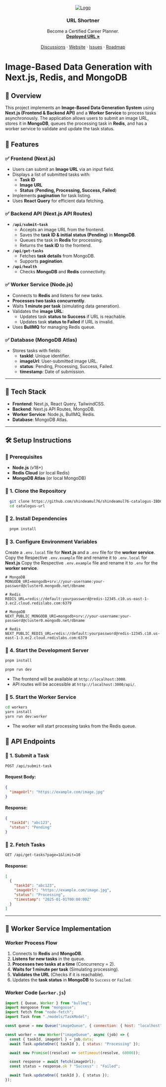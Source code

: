 <!-- PROJECT LOGO -->
<p align="center">
  <a href="https://github.com/shindeamul76/shindeamul76-catalogus-IBDG.git">
   <img src="https://media.licdn.com/dms/image/v2/D560BAQHmybhQYxFtnQ/company-logo_200_200/company-logo_200_200/0/1723276727491/catalogusdotin_logo?e=2147483647&v=beta&t=Y52z7Eo2U_zThSwduseDE61XUXdeLFefGtLE0RqSOLg" alt="Logo">
  </a>

  <h3 align="center">URL Shortner</h3>

  <p align="center">
    Become a Certified Career Planner.
    <br />
    <a href="https://shindeamul76-catalogus-ibdg-1byct6p0y-shindeamul76s-projects.vercel.app/"><strong>Deployed URL »</strong></a>
    <br />
    <br />
    <a href="https://github.com/shindeamul76/shindeamul76-catalogus-IBDG.git">Discussions</a>
    ·
    <a href="https://www.catalogus.in/">Website</a>
    ·
    <a href="https://github.com/shindeamul76/shindeamul76-catalogus-IBDG.git/issues">Issues</a>
    ·
    <a href="https://www.catalogus.in/">Roadmap</a>
  </p>
</p>


# Image-Based Data Generation with Next.js, Redis, and MongoDB

## 📌 Overview
This project implements an **Image-Based Data Generation System** using **Next.js (Frontend & Backend API)** and a **Worker Service** to process tasks asynchronously. The application allows users to submit an image URL, stores it in **MongoDB**, queues the processing task in **Redis**, and has a worker service to validate and update the task status.

## 🚀 Features

### ✅ **Frontend (Next.js)**
- Users can submit an **Image URL** via an input field.
- Displays a list of submitted tasks with:
  - **Task ID**
  - **Image URL**
  - **Status** (**Pending, Processing, Success, Failed**)
- Implements **pagination** for task listing.
- Uses **React Query** for efficient data fetching.

### ✅ **Backend API (Next.js API Routes)**
- **`/api/submit-task`**
  - Accepts an image URL from the frontend.
  - Saves the **task ID & initial status (Pending)** in **MongoDB**.
  - Queues the task in **Redis** for processing.
  - Returns the **task ID** to the frontend.
- **`/api/get-tasks`**
  - Fetches **task details** from MongoDB.
  - Supports **pagination**.
- **`/api/health`**
  - Checks **MongoDB** and **Redis** connectivity.

### ✅ **Worker Service (Node.js)**
- Connects to **Redis** and listens for new tasks.
- **Processes two tasks concurrently**.
- Waits **1 minute per task** (simulating data generation).
- Validates the **image URL**:
  - Updates task **status to Success** if URL is reachable.
  - Updates task **status to Failed** if URL is invalid.
- Uses **BullMQ** for managing Redis queue.

### ✅ **Database (MongoDB Atlas)**
- Stores tasks with fields:
  - **taskId**: Unique identifier.
  - **imageUrl**: User-submitted image URL.
  - **status**: Pending, Processing, Success, Failed.
  - **timestamp**: Date of submission.

---

## 🔧 **Tech Stack**
- **Frontend**: Next.js, React Query, TailwindCSS.
- **Backend**: Next.js API Routes, MongoDB.
- **Worker Service**: Node.js, BullMQ, Redis.
- **Database**: MongoDB Atlas.

---

## 🛠 **Setup Instructions**

### 🔹 **Prerequisites**
- **Node.js** (v18+)
- **Redis Cloud** (or local Redis)
- **MongoDB Atlas** (or local MongoDB)

### 🔹 **1. Clone the Repository**
```bash
  git clone https://github.com/shindeamul76/shindeamul76-catalogus-IBDG.git
  cd catalogus-url
```

### 🔹 **2. Install Dependencies**
```bash
  pnpm install
```

### 🔹 **3. Configure Environment Variables**
Create a `.env.local` file for **Next.js** and a `.env` file for the **worker service**.
Copy the Respective `.env.example` file and rename it to `.env.local`  for **Next.js** 
Copy the Respective `.env.example` file and rename it to `.env` for the **worker service**.

```env For Worker Service
# MongoDB
MONGODB_URI=mongodb+srv://your-username:your-password@cluster0.mongodb.net/dbname

# Redis
REDIS_URL=redis://default:yourpassword@redis-12345.c10.us-east-1-3.ec2.cloud.redislabs.com:6379
```

```env for Next.js
# MongoDB
NEXT_PUBLIC_MONGODB_URI=mongodb+srv://your-username:your-password@cluster0.mongodb.net/dbname

# Redis
NEXT_PUBLIC_REDIS_URL=redis://default:yourpassword@redis-12345.c10.us-east-1-3.ec2.cloud.redislabs.com:6379
```

### 🔹 **4. Start the Development Server**
```bash
pnpm install
```

```bash
pnpm run dev
```
- The frontend will be available at `http://localhost:3000`.
- API routes will be accessible at `http://localhost:3000/api/`.

### 🔹 **5. Start the Worker Service**
```bash
cd workers
yarn install
yarn run dev:worker
```
- The worker will start processing tasks from the Redis queue.


## 📌 **API Endpoints**

### 🔹 **1. Submit a Task**
```http
POST /api/submit-task
```
#### Request Body:
```json
{
  "imageUrl": "https://example.com/image.jpg"
}
```
#### Response:
```json
{
  "taskId": "abc123",
  "status": "Pending"
}
```

### 🔹 **2. Fetch Tasks**
```http
GET /api/get-tasks?page=1&limit=10
```
#### Response:
```json
[
  {
    "taskId": "abc123",
    "imageUrl": "https://example.com/image.jpg",
    "status": "Processing",
    "timestamp": "2025-01-01T00:00:00Z"
  }
]
```

---

## 📌 **Worker Service Implementation**
### **Worker Process Flow**
1. Connects to **Redis** and **MongoDB**.
2. **Listens for new tasks** in the queue.
3. **Processes two tasks at a time** (Concurrency = 2).
4. **Waits for 1 minute per task** (Simulating processing).
5. **Validates the URL** (Checks if it is reachable).
6. Updates the **task status** in **MongoDB** to `Success` or `Failed`.

### **Worker Code (`worker.js`)**
```js
import { Queue, Worker } from "bullmq";
import mongoose from "mongoose";
import fetch from "node-fetch";
import Task from "./models/TaskModel";

const queue = new Queue("imageQueue", { connection: { host: "localhost", port: 6379 } });

const worker = new Worker("imageQueue", async (job) => {
  const { taskId, imageUrl } = job.data;
  await Task.updateOne({ taskId }, { status: "Processing" });

  await new Promise((resolve) => setTimeout(resolve, 60000));

  const response = await fetch(imageUrl);
  const status = response.ok ? "Success" : "Failed";

  await Task.updateOne({ taskId }, { status });
});
```



